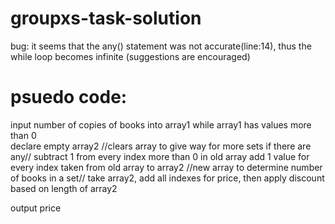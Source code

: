 # groupxs-task-solution
bug: it seems that the any() statement was not accurate(line:14), thus the while loop becomes infinite
(suggestions are encouraged)

# psuedo code:
input number of copies of books into array1
while array1 has values more than 0   
	declare empty array2 //clears array to give way for more sets if there are any//
	subtract 1 from every index more than 0 in old array
	add 1 value for every index taken from old array to array2 //new array to determine number of books in a set//
	take array2, add all indexes for price, then apply discount based on length of array2
	
output price

